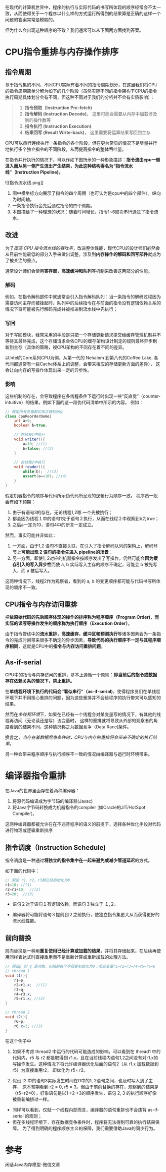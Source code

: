 在现代的计算机世界中，程序的执行与实际代码的书写所体现的顺序经常会不太一致，从而使得关于一个程序以什么样的方式运行所得到的结果算是正确的这样一个问题的答案常常是模糊的。

但为什么会出现这种顺序的不致？我们通常可以从下面两方面找到答案。

# CPU指令重排与内存操作排序
## 指令周期
基于指令集的不同，不同CPU实际有着不同的指令周期划分，在这里我们将CPU的指令周期简单分解为如下的几个阶段（虽然实际不同的指令架构下CPU的指令执行周期具体划分会有不同，但这种不同对于我们的分析并不会有实质影响）：

  >1. **指令预取（Instruction Pre-fetch)**
  >2. **指令解码 (Instruction Decode)**， 这里可能会需要从内存中加载涉及到的操作数等
  >3. **指令执行 (Instruction Execution)**
  >4. **结果回写 (Result Write-back)**， 这里需要将运算结果写回到主存

CPU可以串行连续执行一条指令的各个阶段，但在更为常见的情况下是尽量并行地执行多个独立指令的不同阶段，从而提高指令的整体吞吐量。

在指令并行执行的情况下，可以作如下图所示的一种形象描述：**指令流由cpu一侧进入而从另一侧产生流出产生结果，为此这种结构得名为“指令流水线”（Instruction Pipeline)。**

![[指令流水线.png]]

1. 图中横坐标方向展示了指令的四个周期（也可认为是cpu中的四个部件），纵向为时间轴。
2. 一条指令执行会先后通过指令的四个周期。
3. 本图描绘了一种理想的状况：随着时间增长，指令1~6顺次串行通过了指令流水。

## 改进
为了*提高 CPU 指令流水线的吞吐率*，改进整体性能，现代CPU的设计师们必然会从目前性能最低的部分入手来做出调整，涉及到**内存操作的解码和回写部件**就成为了被关注的重点。

通常设计师们会使用**寄存器，高速缓冲和队列**等机制来改善这两部分的性能。

### 解码
例如，在指令解码部件中就通常会引入指令解码队列：当一条指令的解码过程因为需要访问主存而被挂起时，队列中的后续指令在与前面的指令没有逻辑依赖关系的情况下将可能被先行解码完成并被推进到流水线中先执行；

### 写回
对于写回模块，经常采用的手段是只把一个存储更新请求提交给缓存管理机制并不等待其最终完成，这个存储请求会依CPU的缓存架构设计制定的规则最终异步刷新到主存（具体的策略，视CPU架构的不同存在着不同的差异。

以Intel的Core系列CPU为例，从第一代的 Nehalem 到第八代的Coffee Lake, 各代间都通常有一些Cache体系上的调整，会带来相应的存储更新方面的差异）， 这会让向内存的写操作体现出来一定的异步性。

### 影响

这些机制的存在，会导致程序在多线程条件下运行时出现一些“反直觉”（counter-intuitive）的结果。例如下面的这一段伪代码清单中所示的内容。
例如：
```java
// 假定所有变量都实现正确初始化
class CpuReorderDemo{
	int a=0;
	boolean b=true;
	
	// 在线程1中执行
	void writer(){
		a=10; //(1)
		b=false; //(2)
	}
	
	// 在线程2中执行
	void reader(){
		while(b);  //(3)
		assert(a==10); //(4)
	}
}
```

假定机器指令的顺序与代码所示伪代码所呈现的逻辑行为顺序一致， 程序员一般会有如下预期：
1. 由于有语句3的存在，无论线程1,2哪 一个先被执行；
2. 都会因为线程１中的语句1先于语句２执行，从而在线程２中观察到b为true；
3. 之后a一定为10，语句4中的断言一定成立。

然而，事实可能并非如此：
1. 一方面，由于1,2 语句不直接关联，在引入了指令解码队列的架构上，解码环节上**可能出现 2 语句的指令先进入 pipeline的场景**；
2. 另一方面，即使1, 2对应的机器指令按顺序发出了写操作，仍然可能会**因为缓存引入的写入异步性**而使 a, b 实际写入主存的顺序不确定，可能会 b 被先写入，而 a 被后写入。

这两种情况下，线程2作为观察者，看到的 a, b 的变更顺序都可能与代码书写所体现的顺序不一致。

## CPU指令与内存访问重排
把**依原始代码的先后顺序体现的操作的排序称为程序顺序（Program Order)**，而**实际的读写等操作发生的顺序称为执行顺序（Execution Order）**。

由于指令管线中的**流水重排，高速缓存，缓冲区和预测执行**等诸多因素会为一条指令的完成时间带来很多不确定的异步因素，**导致代码的执行顺序不一定与其程序顺序相同**，这就是CPU中的**指令与内存访问重排问题**。

 ## As-if-serial
CPU中的指令与内存访问的重排，基本上遵循一个原则：**即当前后的指令或数据存在依赖关系的情况下，禁止重排。**

在**单线程环境下执行的代码会“看似串行”（as-if-serial)**，使得程序员们在单线程环境下并不用担心重排的问题，因为这些重排并不会给程序的执行带来可以感知的结果。

然而在*多线程环境*下，如果在已经有一个线程会对某变量写的情况下，有其他的线程再访问（无论读还是写）该变量时， 这样的重排就将导致从外部的观察者的角度看到的结果不同，这种情况称之为数据竞争（Data Race)条件。

换言之，*当存在着数据竞争条件时，CPU与内存的重排将会带来不确定的执行结果*。

另一种会带来程序顺序与执行顺序不一致的情况由编译器与运行时环境带来。

# 编译器指令重排
在Java的世界里面存在着两种编译器：
1. 将源代码编译成为字节码的编译器(Javac)
2. 将Java字节码转换成为机器指令的compiler (如Oracle的JIT/HotSpot Compiler)。

这两种编译器都被允许在在不违背程序的语义的前提下，选择各种优化手段对代码进行物理或逻辑重新排序

## 指令调度（Instruction Schedule)
指令调度是一种通过**将独立的指令集中在一起来避免或减少管道延迟**的方式。

如下面的代码中：
```java
// 假定 r1，r2，r3都已经初始化为0
r1=10; //(1)
r2=r1+10;  //(2)
r3=20;  //(3)
```

- 语句２对于语句１有逻辑依赖，而语句３独立于 １,２。

- 编译器将可能将语句３提前到２之前执行，使独立指令集更大从而获得更好的流水线性能。


## 前向替换
前向替换是一种用**重复使用已经计算或加载的结果**，并将其存储起来，在后续再使用同样表达式时直接重用而不是重新计算或重新加载的处理方法。

```java
// 假设p 和 q 是对象，初始的各个字段都初始化为0；局部变量r1=r2=r3=r4=r5=r6=0
// thread 1
void t1(){
	r1=p;
	r2=r1.x;  //(1)
	r3=q;
	r4=r3.x;
	r5=r1.x; //(2)
}

// thread 2
void t2(){
	r6=p;
	r6.x=3; //(3)
}
```

在这个例子中
1. 如果不考虑 thread2 中运行的代码可能造成的影响，可以看到在 thread1 中的代码内，r5 与 r2 都是取得到 r1.x，且在当前线程内语句1,2之间没有对r1.x的写操作发生。这种情况下将允许编译器优化后面的语句2（从 r1.x 加载数据到 r5）为直接重用r2， 即优化为 r5= r2。

2. 假设 t2 中的语句3实际发生时间在t1中的1, 2语句之间，也及时写入到了主存， 原本预期看到 r2 = 0, r5 = 3。但由于前向替换的存在，观察到的结果是（r5=r2=0），好象语句是以1->2->3的顺序发生，语句 2, 3 的执行顺序好像被重新编排过一样。


- 同样可以看到，仅就一个线程内部而言，编译器的语句重排也不会违背 as-if-serial 的规则；
- 但在多线程环境下，存在数据竞争条件时，程序将无法得到可靠的执行结果保障。
为了得到明确的程序顺序主义的保障，我们需要借助Java的同步行为。


# 参考
 闲话Java内存模型-微信文章